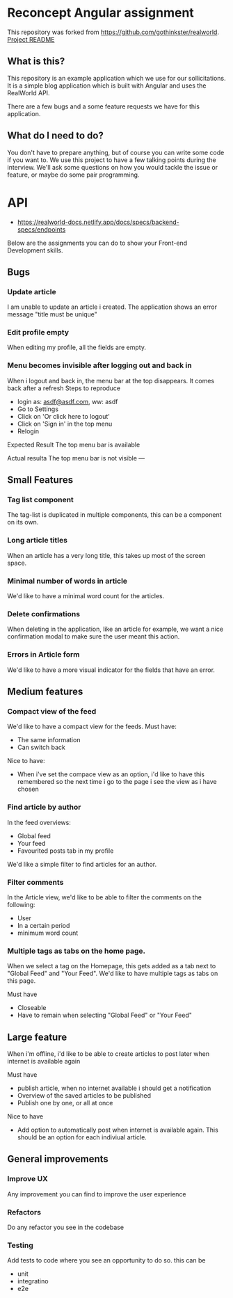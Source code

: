 # Reconcept Angular assignment

This repository was forked from https://github.com/gothinkster/realworld. [Project README](REPO_README.md)

## What is this?

This repository is an example application which we use for our sollicitations. It is a simple blog application which is built with Angular and uses the RealWorld API.

There are a few bugs and a some feature requests we have for this application.

## What do I need to do?

You don't have to prepare anything, but of course you can write some code if you want to.
We use this project to have a few talking points during the interview. We'll ask some questions on how you would tackle the issue or feature, or maybe do some pair programming.

# API

- https://realworld-docs.netlify.app/docs/specs/backend-specs/endpoints

Below are the assignments you can do to show your Front-end Development skills.

## Bugs

### Update article

I am unable to update an article i created. The application shows an error message "title must be unique"

### Edit profile empty

When editing my profile, all the fields are empty.

### Menu becomes invisible after logging out and back in

When i logout and back in, the menu bar at the top disappears. It comes back after a refresh
Steps to reproduce

- login as: asdf@asdf.com, ww: asdf
- Go to Settings
- Click on 'Or click here to logout'
- Click on 'Sign in' in the top menu
- Relogin

Expected Result
The top menu bar is available

Actual resulta
The top menu bar is not visible
—

## Small Features

### Tag list component

The tag-list is duplicated in multiple components, this can be a component on its own.

### Long article titles

When an article has a very long title, this takes up most of the screen space.

### Minimal number of words in article

We'd like to have a minimal word count for the articles.

### Delete confirmations

When deleting in the application, like an article for example, we want a nice confirmation modal to make sure the user meant this action.

### Errors in Article form

We'd like to have a more visual indicator for the fields that have an error.

## Medium features

### Compact view of the feed

We'd like to have a compact view for the feeds.
Must have:

- The same information
- Can switch back

Nice to have:

- When i've set the compace view as an option, i'd like to have this remembered so the next time i go to the page i see the view as i have chosen

### Find article by author

In the feed overviews:

- Global feed
- Your feed
- Favourited posts tab in my profile

We'd like a simple filter to find articles for an author.

### Filter comments

In the Article view, we'd like to be able to filter the comments on the following:

- User
- In a certain period
- minimum word count

### Multiple tags as tabs on the home page.

When we select a tag on the Homepage, this gets added as a tab next to "Global Feed" and "Your Feed".
We'd like to have multiple tags as tabs on this page.

Must have

- Closeable
- Have to remain when selecting "Global Feed" or "Your Feed"

## Large feature

When i'm offline, i'd like to be able to create articles to post later when internet is available again

Must have

- publish article, when no internet available i should get a notification
- Overview of the saved articles to be published
- Publish one by one, or all at once

Nice to have

- Add option to automatically post when internet is available again. This should be an option for each indiviual article.

## General improvements

### Improve UX

Any improvement you can find to improve the user experience

### Refactors

Do any refactor you see in the codebase

### Testing

Add tests to code where you see an opportunity to do so.
this can be

- unit
- integratino
- e2e
